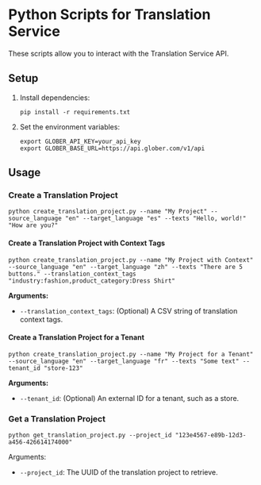 # Python Scripts for Translation Service

These scripts allow you to interact with the Translation Service API.

## Setup

1.  Install dependencies:
    ```
    pip install -r requirements.txt
    ```

2.  Set the environment variables:
    ```
    export GLOBER_API_KEY=your_api_key
    export GLOBER_BASE_URL=https://api.glober.com/v1/api
    ```

## Usage

### Create a Translation Project

```
python create_translation_project.py --name "My Project" --source_language "en" --target_language "es" --texts "Hello, world!" "How are you?"
```

#### Create a Translation Project with Context Tags

```
python create_translation_project.py --name "My Project with Context" --source_language "en" --target_language "zh" --texts "There are 5 buttons." --translation_context_tags "industry:fashion,product_category:Dress Shirt"
```
**Arguments:**
- `--translation_context_tags`: (Optional) A CSV string of translation context tags.

#### Create a Translation Project for a Tenant

```
python create_translation_project.py --name "My Project for a Tenant" --source_language "en" --target_language "fr" --texts "Some text" --tenant_id "store-123"
```
**Arguments:**
- `--tenant_id`: (Optional) An external ID for a tenant, such as a store.

### Get a Translation Project

```
python get_translation_project.py --project_id "123e4567-e89b-12d3-a456-426614174000"
```

Arguments:
- `--project_id`: The UUID of the translation project to retrieve.
